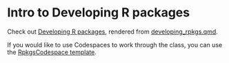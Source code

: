 # Intro to Developing R packages

Check out [Developing R packages](https://connect.fisheries.noaa.gov/developing-r-packages), rendered from [developing_rpkgs.qmd](https://github.com/NSAWTraining/Rpkgs/blob/main/developing_rpkgs.qmd).

If you would like to use Codespaces to work through the class, you can use the [RpkgsCodespace template](https://github.com/NSAWTraining/RpkgsCodespace).

